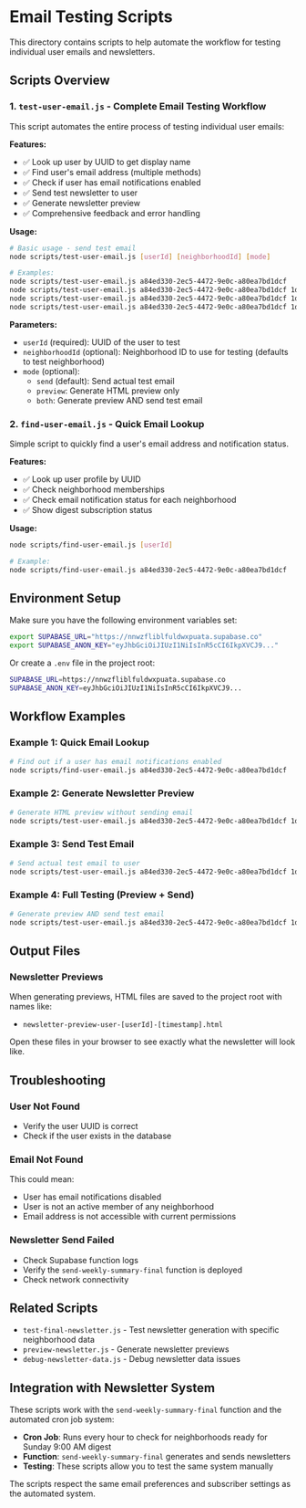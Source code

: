 # Email Testing Scripts

This directory contains scripts to help automate the workflow for testing individual user emails and newsletters.

## Scripts Overview

### 1. `test-user-email.js` - Complete Email Testing Workflow

This script automates the entire process of testing individual user emails:

**Features:**
- ✅ Look up user by UUID to get display name
- ✅ Find user's email address (multiple methods)
- ✅ Check if user has email notifications enabled
- ✅ Send test newsletter to user
- ✅ Generate newsletter preview
- ✅ Comprehensive feedback and error handling

**Usage:**
```bash
# Basic usage - send test email
node scripts/test-user-email.js [userId] [neighborhoodId] [mode]

# Examples:
node scripts/test-user-email.js a84ed330-2ec5-4472-9e0c-a80ea7bd1dcf
node scripts/test-user-email.js a84ed330-2ec5-4472-9e0c-a80ea7bd1dcf 1d0871ba-a651-4c22-9fe6-7dfb915b5cc9
node scripts/test-user-email.js a84ed330-2ec5-4472-9e0c-a80ea7bd1dcf 1d0871ba-a651-4c22-9fe6-7dfb915b5cc9 preview
node scripts/test-user-email.js a84ed330-2ec5-4472-9e0c-a80ea7bd1dcf 1d0871ba-a651-4c22-9fe6-7dfb915b5cc9 both
```

**Parameters:**
- `userId` (required): UUID of the user to test
- `neighborhoodId` (optional): Neighborhood ID to use for testing (defaults to test neighborhood)
- `mode` (optional): 
  - `send` (default): Send actual test email
  - `preview`: Generate HTML preview only
  - `both`: Generate preview AND send test email

### 2. `find-user-email.js` - Quick Email Lookup

Simple script to quickly find a user's email address and notification status.

**Features:**
- ✅ Look up user profile by UUID
- ✅ Check neighborhood memberships
- ✅ Check email notification status for each neighborhood
- ✅ Show digest subscription status

**Usage:**
```bash
node scripts/find-user-email.js [userId]

# Example:
node scripts/find-user-email.js a84ed330-2ec5-4472-9e0c-a80ea7bd1dcf
```

## Environment Setup

Make sure you have the following environment variables set:

```bash
export SUPABASE_URL="https://nnwzfliblfuldwxpuata.supabase.co"
export SUPABASE_ANON_KEY="eyJhbGciOiJIUzI1NiIsInR5cCI6IkpXVCJ9..."
```

Or create a `.env` file in the project root:
```bash
SUPABASE_URL=https://nnwzfliblfuldwxpuata.supabase.co
SUPABASE_ANON_KEY=eyJhbGciOiJIUzI1NiIsInR5cCI6IkpXVCJ9...
```

## Workflow Examples

### Example 1: Quick Email Lookup
```bash
# Find out if a user has email notifications enabled
node scripts/find-user-email.js a84ed330-2ec5-4472-9e0c-a80ea7bd1dcf
```

### Example 2: Generate Newsletter Preview
```bash
# Generate HTML preview without sending email
node scripts/test-user-email.js a84ed330-2ec5-4472-9e0c-a80ea7bd1dcf 1d0871ba-a651-4c22-9fe6-7dfb915b5cc9 preview
```

### Example 3: Send Test Email
```bash
# Send actual test email to user
node scripts/test-user-email.js a84ed330-2ec5-4472-9e0c-a80ea7bd1dcf 1d0871ba-a651-4c22-9fe6-7dfb915b5cc9 send
```

### Example 4: Full Testing (Preview + Send)
```bash
# Generate preview AND send test email
node scripts/test-user-email.js a84ed330-2ec5-4472-9e0c-a80ea7bd1dcf 1d0871ba-a651-4c22-9fe6-7dfb915b5cc9 both
```

## Output Files

### Newsletter Previews
When generating previews, HTML files are saved to the project root with names like:
- `newsletter-preview-user-[userId]-[timestamp].html`

Open these files in your browser to see exactly what the newsletter will look like.

## Troubleshooting

### User Not Found
- Verify the user UUID is correct
- Check if the user exists in the database

### Email Not Found
This could mean:
- User has email notifications disabled
- User is not an active member of any neighborhood
- Email address is not accessible with current permissions

### Newsletter Send Failed
- Check Supabase function logs
- Verify the `send-weekly-summary-final` function is deployed
- Check network connectivity

## Related Scripts

- `test-final-newsletter.js` - Test newsletter generation with specific neighborhood data
- `preview-newsletter.js` - Generate newsletter previews
- `debug-newsletter-data.js` - Debug newsletter data issues

## Integration with Newsletter System

These scripts work with the `send-weekly-summary-final` function and the automated cron job system:

- **Cron Job**: Runs every hour to check for neighborhoods ready for Sunday 9:00 AM digest
- **Function**: `send-weekly-summary-final` generates and sends newsletters
- **Testing**: These scripts allow you to test the same system manually

The scripts respect the same email preferences and subscriber settings as the automated system.
